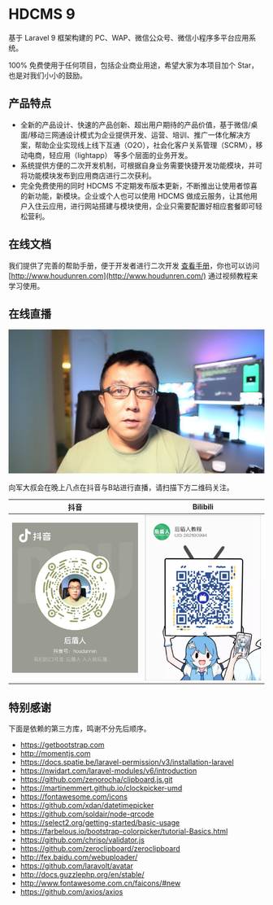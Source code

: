 # HDCMS 9

基于 Laravel 9 框架构建的 PC、WAP、微信公众号、微信小程序多平台应用系统。

100% 免费使用于任何项目，包括企业商业用途，希望大家为本项目加个 Star，也是对我们小小的鼓励。

## 产品特点

-   全新的产品设计、快速的产品创新、超出用户期待的产品价值，基于微信/桌面/移动三网通设计模式为企业提供开发、运营、培训、推广一体化解决方案，帮助企业实现线上线下互通（O2O），社会化客户关系管理（SCRM），移动电商，轻应用（lightapp） 等多个层面的业务开发。
-   系统提供方便的二次开发机制，可根据自身业务需要快捷开发功能模块，并可将功能模块发布到应用商店进行二次获利。
-   完全免费使用的同时 HDCMS 不定期发布版本更新，不断推出让使用者惊喜的新功能，新模块。企业或个人也可以使用 HDCMS 做成云服务，让其他用户入住云应用，进行网站搭建与模块使用，企业只需要配置好相应套餐即可轻松营利。

## 在线文档

我们提供了完善的帮助手册，便于开发者进行二次开发 [查看手册](https://doc.houdunren.com)，你也可以访问 [http://www.houdunren.com](http://www.houdunren.com/) 通过视频教程来学习使用。



## 在线直播

<img src="./public/static/xj.jpg" alt="image-20210216220804022" style="zoom:50%;" />



向军大叔会在晚上八点在抖音与B站进行直播，请扫描下方二维码关注。

| 抖音                                                   | Bilibili                                                |
| ------------------------------------------------------ | ------------------------------------------------------- |
| ![image-20210216220804022](./public/static/douyin.jpg) | ![image-20210216220804022](./public/static/bilibli.jpg) |





## 特别感谢

下面是依赖的第三方库，鸣谢不分先后顺序。

-   https://getbootstrap.com
-   http://momentjs.com
-   https://docs.spatie.be/laravel-permission/v3/installation-laravel
-   https://nwidart.com/laravel-modules/v6/introduction
-   https://github.com/zenorocha/clipboard.js.git
-   https://martinemmert.github.io/clockpicker-umd
-   https://fontawesome.com/icons
-   https://github.com/xdan/datetimepicker
-   https://github.com/soldair/node-qrcode
-   https://select2.org/getting-started/basic-usage
-   https://farbelous.io/bootstrap-colorpicker/tutorial-Basics.html
-   https://github.com/chriso/validator.js
-   https://github.com/zeroclipboard/zeroclipboard
-   http://fex.baidu.com/webuploader/
-   https://github.com/laravolt/avatar
-   http://docs.guzzlephp.org/en/stable/
-   http://www.fontawesome.com.cn/faicons/#new
-   https://github.com/axios/axios
